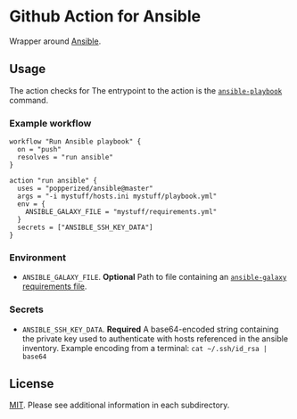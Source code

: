 # Github Action for Ansible

Wrapper around [Ansible](https://ansible.com).

## Usage

The action checks for The entrypoint to the action is the 
[`ansible-playbook`](https://docs.ansible.com/ansible/2.4/ansible-playbook.html) 
command.

### Example workflow

```hcl
workflow "Run Ansible playbook" {
  on = "push"
  resolves = "run ansible"
}

action "run ansible" {
  uses = "popperized/ansible@master"
  args = "-i mystuff/hosts.ini mystuff/playbook.yml"
  env = {
    ANSIBLE_GALAXY_FILE = "mystuff/requirements.yml"
  }
  secrets = ["ANSIBLE_SSH_KEY_DATA"]
}
```

### Environment

  * `ANSIBLE_GALAXY_FILE`. **Optional** Path to file containing an 
    [`ansible-galaxy` requirements 
    file](https://github.com/ansible/ansible/blob/3b29b502e78c930e61286fcb872fdd2812176121/docs/docsite/rst/reference_appendices/galaxy.rst#installing-multiple-roles-from-a-file).

### Secrets

  * `ANSIBLE_SSH_KEY_DATA`. **Required** A base64-encoded string 
    containing the private key used to authenticate with hosts 
    referenced in the ansible inventory. Example encoding from a 
    terminal: `cat ~/.ssh/id_rsa | base64`

## License

[MIT](LICENSE). Please see additional information in each 
subdirectory.
